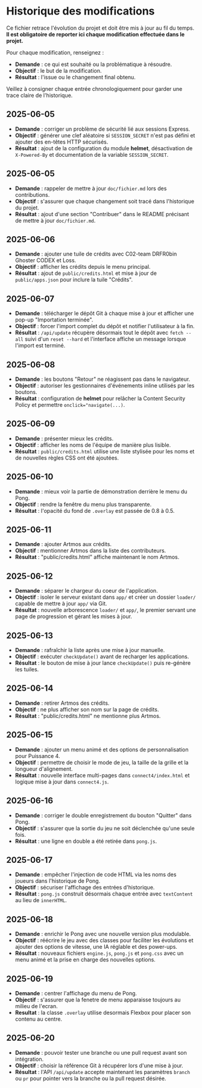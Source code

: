 # Historique des modifications

Ce fichier retrace l'évolution du projet et doit être mis à jour au fil du temps.
**Il est obligatoire de reporter ici chaque modification effectuée dans le projet.**

Pour chaque modification, renseignez :

- **Demande** : ce qui est souhaité ou la problématique à résoudre.
- **Objectif** : le but de la modification.
- **Résultat** : l'issue ou le changement final obtenu.

Veillez à consigner chaque entrée chronologiquement pour garder une trace claire de l'historique.

## 2025-06-05

- **Demande** : corriger un problème de sécurité lié aux sessions Express.
- **Objectif** : générer une clef aléatoire si `SESSION_SECRET` n'est pas défini et ajouter des en-têtes HTTP sécurisés.
- **Résultat** : ajout de la configuration du module **helmet**, désactivation de `X-Powered-By` et documentation de la variable `SESSION_SECRET`.

## 2025-06-05

- **Demande** : rappeler de mettre à jour `doc/fichier.md` lors des contributions.
- **Objectif** : s'assurer que chaque changement soit tracé dans l'historique du projet.
- **Résultat** : ajout d'une section "Contribuer" dans le README précisant de mettre à jour `doc/fichier.md`.

## 2025-06-06

- **Demande** : ajouter une tuile de crédits avec C02-team DRFR0bin Ghoster CODEX et Loss.
- **Objectif** : afficher les crédits depuis le menu principal.
- **Résultat** : ajout de `public/credits.html` et mise à jour de `public/apps.json` pour inclure la tuile "Crédits".

## 2025-06-07

- **Demande** : télécharger le dépôt Git à chaque mise à jour et afficher une pop-up "Importation terminée".
- **Objectif** : forcer l'import complet du dépôt et notifier l'utilisateur à la fin.
- **Résultat** : `/api/update` récupère désormais tout le dépôt avec `fetch --all` suivi d'un `reset --hard` et l'interface affiche un message lorsque l'import est terminé.

## 2025-06-08

- **Demande** : les boutons "Retour" ne réagissent pas dans le navigateur.
- **Objectif** : autoriser les gestionnaires d'événements inline utilisés par les boutons.
- **Résultat** : configuration de **helmet** pour relâcher la Content Security Policy et permettre `onclick="navigate(...)`.

## 2025-06-09

- **Demande** : présenter mieux les crédits.
- **Objectif** : afficher les noms de l'équipe de manière plus lisible.
- **Résultat** : `public/credits.html` utilise une liste stylisée pour les noms et de nouvelles règles CSS ont été ajoutées.


## 2025-06-10

- **Demande** : mieux voir la partie de démonstration derrière le menu du Pong.
- **Objectif** : rendre la fenêtre du menu plus transparente.
- **Résultat** : l'opacité du fond de `.overlay` est passée de 0.8 à 0.5.

## 2025-06-11

- **Demande** : ajouter Artmos aux crédits.
- **Objectif** : mentionner Artmos dans la liste des contributeurs.
- **Résultat** : "public/credits.html" affiche maintenant le nom Artmos.

## 2025-06-12

- **Demande** : séparer le chargeur du coeur de l'application.
- **Objectif** : isoler le serveur existant dans `app/` et créer un dossier `loader/` capable de mettre à jour `app/` via Git.
- **Résultat** : nouvelle arborescence `loader/` et `app/`, le premier servant une page de progression et gérant les mises à jour.

## 2025-06-13

- **Demande** : rafraîchir la liste après une mise à jour manuelle.
- **Objectif** : exécuter `checkUpdate()` avant de recharger les applications.
- **Résultat** : le bouton de mise à jour lance `checkUpdate()` puis re-génère les tuiles.


## 2025-06-14

- **Demande** : retirer Artmos des crédits.
- **Objectif** : ne plus afficher son nom sur la page de crédits.
- **Résultat** : "public/credits.html" ne mentionne plus Artmos.

## 2025-06-15

- **Demande** : ajouter un menu animé et des options de personnalisation pour Puissance 4.
- **Objectif** : permettre de choisir le mode de jeu, la taille de la grille et la longueur d'alignement.
- **Résultat** : nouvelle interface multi-pages dans `connect4/index.html` et logique mise à jour dans `connect4.js`.

## 2025-06-16

- **Demande** : corriger le double enregistrement du bouton "Quitter" dans Pong.
- **Objectif** : s'assurer que la sortie du jeu ne soit déclenchée qu'une seule fois.
- **Résultat** : une ligne en double a été retirée dans `pong.js`.

## 2025-06-17

- **Demande** : empêcher l'injection de code HTML via les noms des joueurs dans l'historique de Pong.
- **Objectif** : sécuriser l'affichage des entrées d'historique.
- **Résultat** : `pong.js` construit désormais chaque entrée avec `textContent` au lieu de `innerHTML`.

## 2025-06-18

- **Demande** : enrichir le Pong avec une nouvelle version plus modulable.
- **Objectif** : réécrire le jeu avec des classes pour faciliter les évolutions et ajouter des options de vitesse, une IA réglable et des power-ups.
- **Résultat** : nouveaux fichiers `engine.js`, `pong.js` et `pong.css` avec un menu animé et la prise en charge des nouvelles options.

## 2025-06-19
- **Demande** : centrer l'affichage du menu de Pong.
- **Objectif** : s'assurer que la fenetre de menu apparaisse toujours au milieu de l'ecran.
- **Resultat** : la classe `.overlay` utilise desormais Flexbox pour placer son contenu au centre.

## 2025-06-20
- **Demande** : pouvoir tester une branche ou une pull request avant son intégration.
- **Objectif** : choisir la référence Git à récupérer lors d'une mise à jour.
- **Résultat** : l'API `/api/update` accepte maintenant les paramètres `branch` ou `pr` pour pointer vers la branche ou la pull request désirée.
